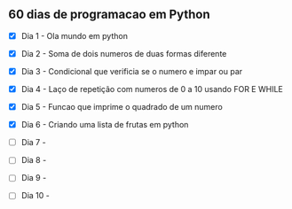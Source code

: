 ## 60 dias de programacao em Python

- [x] Dia 1 - Ola mundo em python
- [x] Dia 2 - Soma de dois numeros de duas formas diferente
- [x] Dia 3 - Condicional que verificia se o numero e impar ou par 
- [x] Dia 4 - Laço de repetição com numeros de 0 a 10 usando FOR E WHILE 
- [x] Dia 5 - Funcao que imprime o quadrado de um numero
- [x] Dia 6 - Criando uma lista de frutas em python 
- [ ] Dia 7 -  
- [ ] Dia 8 -  
- [ ] Dia 9 -  
- [ ] Dia 10 -  

